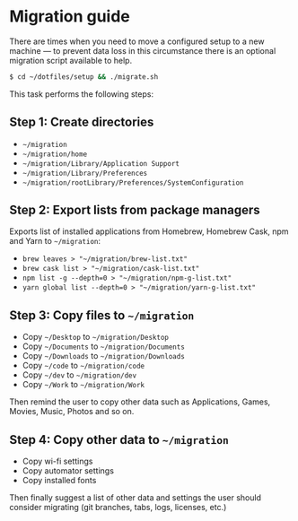 # Migration guide

There are times when you need to move a configured setup to a new machine — to prevent data loss in this circumstance there is an optional migration script available to help.

```bash
$ cd ~/dotfiles/setup && ./migrate.sh
```

This task performs the following steps:

## Step 1: Create directories

- `~/migration`
- `~/migration/home`
- `~/migration/Library/Application Support`
- `~/migration/Library/Preferences`
- `~/migration/rootLibrary/Preferences/SystemConfiguration`

## Step 2: Export lists from package managers

Exports list of installed applications from Homebrew, Homebrew Cask, npm and Yarn to `~/migration`:

- `brew leaves > "~/migration/brew-list.txt"`
- `brew cask list > "~/migration/cask-list.txt"`
- `npm list -g --depth=0 > "~/migration/npm-g-list.txt"`
- `yarn global list --depth=0 > "~/migration/yarn-g-list.txt"`

## Step 3: Copy files to `~/migration`

- Copy `~/Desktop` to `~/migration/Desktop`
- Copy `~/Documents` to `~/migration/Documents`
- Copy `~/Downloads` to `~/migration/Downloads`
- Copy `~/code` to `~/migration/code`
- Copy `~/dev` to `~/migration/dev`
- Copy `~/Work` to `~/migration/Work`

Then remind the user to copy other data such as Applications, Games, Movies, Music, Photos and so on.

## Step 4: Copy other data to `~/migration`

- Copy wi-fi settings
- Copy automator settings
- Copy installed fonts

Then finally suggest a list of other data and settings the user should consider migrating (git branches, tabs, logs, licenses, etc.)
